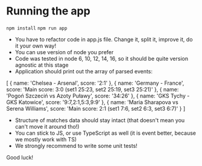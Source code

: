 # Running the app

`npm install`
`npm run app`

- You have to refactor code in app.js file. Change it, split it, improve it, do it your own way!
- You can use version of node you prefer
- Code was tested in node 6, 10, 12, 14, 16, so it should be quite version agnostic at this stage
- Application should print out the array of parsed events:

[
{
name: 'Chelsea - Arsenal',
score: '2:1'
},
{
name: 'Germany - France',
score: 'Main score: 3:0 (set1 25:23, set2 25:19, set3 25:21)'
},
{
name: 'Pogoń Szczeciń vs Azoty Puławy',
score: '34:26'
},
{
name: 'GKS Tychy - GKS Katowice',
score: '9:7,2:1,5:3,9:9'
},
{
name: 'Maria Sharapova vs Serena Williams',
score: 'Main score: 2:1 (set1 7:6, set2 6:3, set3 6:7)'
}
]

- Structure of matches data should stay intact (that doesn't mean you can't move it around tho!)
- You can stick to JS, or use TypeScript as well (it is event better, because we mostly work with TS)
- We strongly recommend to write some unit tests!

Good luck!
